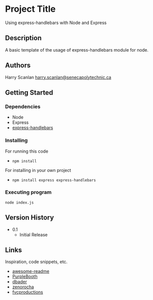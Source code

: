 
# Project Title
Using express-handlebars with Node and Express

## Description
A basic template of the usage of express-handlebars module for node.

## Authors

Harry Scanlan
harry.scanlan@senecapolytechnic.ca

## Getting Started

### Dependencies

* Node
* Express
* [express-handlebars](https://www.npmjs.com/package/express-handlebars)

### Installing

For running this code
* ```npm install ```

For installing in your own project
* ```npm install express express-handlebars```

### Executing program

```
node index.js
```


## Version History

* 0.1
    * Initial Release

## Links

Inspiration, code snippets, etc.
* [awesome-readme](https://github.com/matiassingers/awesome-readme)
* [PurpleBooth](https://gist.github.com/PurpleBooth/109311bb0361f32d87a2)
* [dbader](https://github.com/dbader/readme-template)
* [zenorocha](https://gist.github.com/zenorocha/4526327)
* [fvcproductions](https://gist.github.com/fvcproductions/1bfc2d4aecb01a834b46)